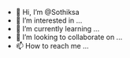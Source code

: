 - 👋 Hi, I’m @Sothiksa
- 👀 I’m interested in ...
- 🌱 I’m currently learning ...
- 💞️ I’m looking to collaborate on ...
- 📫 How to reach me ...

<!---
Sothiksa/Sothiksa is a ✨ special ✨ repository because its `README.md` (this file) appears on your GitHub profile.
You can click the Preview link to take a look at your changes.
--->

